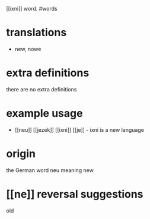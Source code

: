 [[ixni]] word.
#words
# translations
- new, nowe
# extra definitions
there are no extra definitions
# example usage
- [[neu]] [[jezek]] [[ixni]] [[je]] - ixni is a new language
# origin
the German word neu meaning new
# [[ne]] reversal suggestions 
old